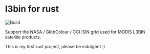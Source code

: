 # l3bin for rust

![Build](https://github.com/PMassicotte/l3bin/blob/main/.github/workflows/rust.yml/badge.svg)

Support the NASA / GlobColour / CCI ISIN grid used for MODIS L3BIN satellite products. 

This is my first rust project, please be indulgent :)
